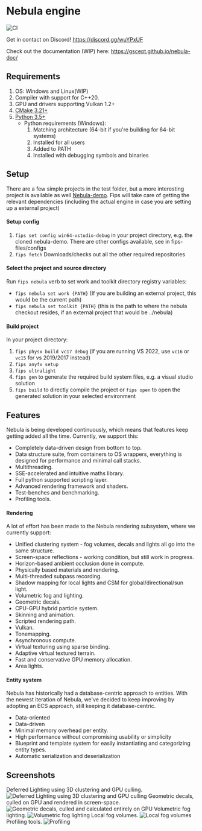 # Nebula engine   
![CI](https://github.com/gscept/nebula/workflows/CI/badge.svg)

Get in contact on Discord! https://discord.gg/wuYPxUF

Check out the documentation (WIP) here: https://gscept.github.io/nebula-doc/

## Requirements
1. OS: Windows and Linux(WIP)
2. Compiler with support for C++20.
3. GPU and drivers supporting Vulkan 1.2+
4. [CMake 3.21+](https://cmake.org/download/)
5. [Python 3.5+](https://www.python.org/downloads)
    * Python requirements (Windows):
        1. Matching architecture (64-bit if you're building for 64-bit systems)
        2. Installed for all users
        3. Added to PATH
        4. Installed with debugging symbols and binaries

## Setup

There are a few simple projects in the test folder, but a more interesting project is available as well [Nebula-demo](https://github.com/gscept/nebula-demo).
Fips will take care of getting the relevant dependencies (including the actual engine in case you are setting up a external project)

#### Setup config

1. `fips set config win64-vstudio-debug` in your project directory, e.g. the cloned nebula-demo. There are other configs available, see in fips-files/configs
2. `fips fetch` Downloads/checks out all the other required repositories

#### Select the project and source directory

Run `fips nebula` verb to set work and toolkit directory registry variables:

  * `fips nebula set work {PATH}` (If you are building an external project, this would be the current path)
  * `fips nebula set toolkit {PATH}` (this is the path to where the nebula checkout resides, if an external project that would be ../nebula)

#### Build project

In your project directory:
  
  1. `fips physx build vc17 debug` (if you are running VS 2022, use `vc16` or `vc15` for vs 2019/2017 instead)
  2. `fips anyfx setup`
  3. `fips ultralight`
  4. `fips gen` to generate the required build system files, e.g. a visual studio solution
  5. `fips build` to directly compile the project
     or
     `fips open` to open the generated solution in your selected environment
     
## Features
Nebula is being developed continuously, which means that features keep getting added all the time. Currently, we support this:

* Completely data-driven design from bottom to top.
* Data structure suite, from containers to OS wrappers, everything is designed for performance and minimal call stacks.
* Multithreading.
* SSE-accelerated and intuitive maths library.
* Full python supported scripting layer.
* Advanced rendering framework and shaders.
* Test-benches and benchmarking.
* Profiling tools.

#### Rendering
A lot of effort has been made to the Nebula rendering subsystem, where we currently support:

* Unified clustering system - fog volumes, decals and lights all go into the same structure.
* Screen-space reflections - working condition, but still work in progress.
* Horizon-based ambient occlusion done in compute.
* Physically based materials and rendering.
* Multi-threaded subpass recording.
* Shadow mapping for local lights and CSM for global/directional/sun light.
* Volumetric fog and lighting.
* Geometric decals. 
* CPU-GPU hybrid particle system.
* Skinning and animation.
* Scripted rendering path.
* Vulkan.
* Tonemapping.
* Asynchronous compute.
* Virtual texturing using sparse binding.
* Adaptive virtual textured terrain.
* Fast and conservative GPU memory allocation.
* Area lights.

#### Entity system
Nebula has historically had a database-centric approach to entities.
With the newest iteration of Nebula, we've decided to keep improving by adopting an ECS approach, still keeping it database-centric.

* Data-oriented
* Data-driven
* Minimal memory overhead per entity.
* High performance without compromising usability or simplicity
* Blueprint and template system for easily instantiating and categorizing entity types.
* Automatic serialization and deserialization

## Screenshots
Deferred Lighting using 3D clustering and GPU culling.
![Deferred Lighting using 3D clustering and GPU culling](images/nebula_lights.png)
Geometric decals, culled on GPU and rendered in screen-space.
![Geometric decals, culled and calculated entirely on GPU](images/nebula_decals.png)
Volumetric fog lighting.
![Volumetric fog lighting](images/nebula_volumetric.png)
Local fog volumes.
![Local fog volumes](images/nebula_local_fog.png)
Profiling tools.
![Profiling](images/nebula_profiling.png)
